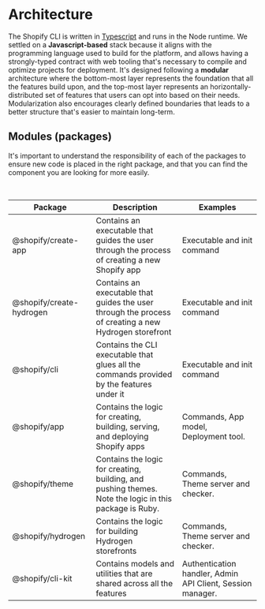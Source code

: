 # Architecture

The Shopify CLI is written in [Typescript](https://www.typescriptlang.org/) and runs in the Node runtime.
We settled on a **Javascript-based** stack because it aligns with the programming language used to build for the platform,
and allows having a strongly-typed contract with web tooling that's necessary to compile and optimize projects for deployment.
It's designed following a **modular** architecture where the bottom-most layer represents the foundation that all the features build upon,
and the top-most layer represents an horizontally-distributed set of features that users can opt into based on their needs.
Modularization also encourages clearly defined boundaries that leads to a better structure that's easier to maintain long-term.

## Modules (packages)

It's important to understand the responsibility of each of the packages to ensure new code is placed in the right package,
and that you can find the component you are looking for more easily.

<br/>

| Package | Description | Examples |
| ------- | ----------- | ------ |
| @shopify/create-app | Contains an executable that guides the user through the process of creating a new Shopify app | Executable and init command |
| @shopify/create-hydrogen | Contains an executable that guides the user through the process of creating a new Hydrogen storefront | Executable and init command |
| @shopify/cli | Contains the CLI executable that glues all the commands provided by the features under it | Executable and init command |
| @shopify/app | Contains the logic for creating, building, serving, and deploying Shopify apps | Commands, App model, Deployment tool. |
| @shopify/theme |  Contains the logic for creating, building, and pushing themes. Note the logic in this package is Ruby. | Commands, Theme server and checker. |
| @shopify/hydrogen |  Contains the logic for building Hydrogen storefronts | Commands, Theme server and checker. |
| @shopify/cli-kit | Contains models and utilities that are shared across all the features | Authentication handler, Admin API Client, Session manager. |
